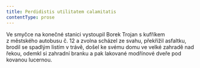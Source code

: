 ```yaml
---
title: Perdidistis utilitatem calamitatis
contentType: prose
---
```


<section>

Ve smyčce na konečné stanici vystoupil Borek Trojan s kufříkem z městského autobusu č. 12 a zvolna scházel ze svahu, překřížil asfaltku, brodil se spadlým listím v trávě, došel ke svému domu ve velké zahradě nad řekou, odemkl si zahradní branku a pak lakované modřínové dveře pod kovanou lucernou.

</section>
